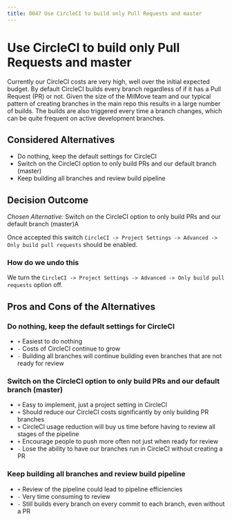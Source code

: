 ```yaml
---
title: 0047 Use CircleCI to build only Pull Requests and master
---
```

# Use CircleCI to build only Pull Requests and master

Currently our CircleCI costs are very high, well over the initial expected budget. By default CircleCI builds every branch regardless of if it has a Pull Request (PR) or not. Given the size of the MilMove team and our typical pattern of creating branches in the main repo this results in a large number of builds. The builds are also triggered every time a branch changes, which can be quite frequent on active development branches.

## Considered Alternatives

* Do nothing, keep the default settings for CircleCI
* Switch on the CircleCI option to only build PRs and our default branch (master)
* Keep building all branches and review build pipeline

## Decision Outcome

*Chosen Alternative:* Switch on the CircleCI option to only build PRs and our default branch (master)A

Once accepted this switch `CircleCI -> Project Settings -> Advanced -> Only build pull requests` should be enabled.

### How do we undo this

We turn the `CircleCI -> Project Settings -> Advanced -> Only build pull requests` option off.

## Pros and Cons of the Alternatives

### Do nothing, keep the default settings for CircleCI

* `+` Easiest to do nothing
* `-` Costs of CircleCI continue to grow
* `-` Building all branches will continue building even branches that are not ready for review

### Switch on the CircleCI option to only build PRs and our default branch (master)

* `+` Easy to implement, just a project setting in CircleCI
* `+` Should reduce our CircleCI costs significantly by only building PR branches
* `+` CircleCI usage reduction will buy us time before having to review all stages of the pipeline
* `+` Encourage people to push more often not just when ready for review
* `-` Lose the ability to have our branches run in CircleCI without creating a PR

### Keep building all branches and review build pipeline

* `+` Review of the pipeline could lead to pipeline efficiencies
* `-` Very time consuming to review
* `-` Still builds every branch on every commit to each branch, even without a PR
